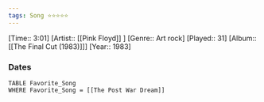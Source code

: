 ```yaml
---
tags: Song ⭐⭐⭐⭐⭐ 
---
```

[Time:: 3:01]
[Artist:: [[Pink Floyd]] ]
[Genre:: Art rock]
[Played:: 31]
[Album:: [[The Final Cut (1983)]]]
[Year:: 1983]
### Dates
````dataview
TABLE Favorite_Song
WHERE Favorite_Song = [[The Post War Dream]]
````